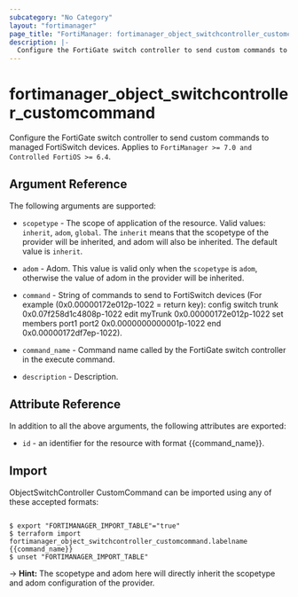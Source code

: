 ```yaml
---
subcategory: "No Category"
layout: "fortimanager"
page_title: "FortiManager: fortimanager_object_switchcontroller_customcommand"
description: |-
  Configure the FortiGate switch controller to send custom commands to managed FortiSwitch devices.
---
```


# fortimanager_object_switchcontroller_customcommand
Configure the FortiGate switch controller to send custom commands to managed FortiSwitch devices. Applies to `FortiManager >= 7.0 and Controlled FortiOS >= 6.4`.

## Argument Reference


The following arguments are supported:

* `scopetype` - The scope of application of the resource. Valid values: `inherit`, `adom`, `global`. The `inherit` means that the scopetype of the provider will be inherited, and adom will also be inherited. The default value is `inherit`.
* `adom` - Adom. This value is valid only when the `scopetype` is `adom`, otherwise the value of adom in the provider will be inherited.

* `command` - String of commands to send to FortiSwitch devices (For example (0x0.00000172e012p-1022 = return key): config switch trunk 0x0.07f258d1c4808p-1022 edit myTrunk 0x0.00000172e012p-1022 set members port1 port2 0x0.0000000000001p-1022 end 0x0.00000172df7ep-1022).
* `command_name` - Command name called by the FortiGate switch controller in the execute command.
* `description` - Description.


## Attribute Reference

In addition to all the above arguments, the following attributes are exported:
* `id` - an identifier for the resource with format {{command_name}}.

## Import

ObjectSwitchController CustomCommand can be imported using any of these accepted formats:
```

$ export "FORTIMANAGER_IMPORT_TABLE"="true"
$ terraform import fortimanager_object_switchcontroller_customcommand.labelname {{command_name}}
$ unset "FORTIMANAGER_IMPORT_TABLE"
```
-> **Hint:** The scopetype and adom here will directly inherit the scopetype and adom configuration of the provider.
